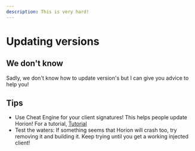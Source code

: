 ```yaml
---
description: This is very hard!
---
```


# Updating versions

## We don't know

Sadly, we don't know how to update version's but I can give you advice to help you!  


## Tips

* Use Cheat Engine for your client signatures! This helps people update Horion! For a tutorial, [Tutorial](https://guidedhacking.com/threads/beginner-cheat-engine-tutorial-video-guide.9690/)
* Test the waters: If something seems that Horion will crash too, try removing it and building it. Keep trying until you get a working injected client!

